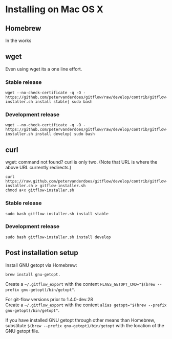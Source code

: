 # Installing on Mac OS X

## Homebrew

In the works

## wget

Even using wget its a one line effort.

### Stable release
    wget --no-check-certificate -q -O - https://github.com/petervanderdoes/gitflow/raw/develop/contrib/gitflow-installer.sh install stable| sudo bash

### Development release
    wget --no-check-certificate -q -O - https://github.com/petervanderdoes/gitflow/raw/develop/contrib/gitflow-installer.sh install develop| sudo bash

## curl

wget: command not found?  curl is only two.  (Note that URL is where the above URL currently redirects.)

    curl https://raw.github.com/petervanderdoes/gitflow/develop/contrib/gitflow-installer.sh > gitflow-installer.sh
    chmod a+x gitflow-installer.sh

### Stable release
    sudo bash gitflow-installer.sh install stable

### Development release
    sudo bash gitflow-installer.sh install develop
    
## Post installation setup
Install GNU getopt via Homebrew:    

    brew install gnu-getopt.

Create a `~/.gitflow_export` with the content `FLAGS_GETOPT_CMD="$(brew --prefix gnu-getopt)/bin/getopt"`.

For git-flow versions prior to 1.4.0-dev.28  
Create a `~/.gitflow_export` with the content `alias getopt="$(brew --prefix gnu-getopt)/bin/getopt"`.

If you have installed GNU getopt through other means than Homebrew, substitute `$(brew --prefix gnu-getopt)/bin/getopt` with the location of the GNU getopt file.